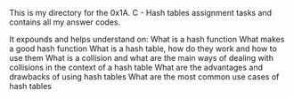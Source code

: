 This is my directory for the 0x1A. C - Hash tables assignment tasks and contains all my answer codes.

It expounds and helps understand on:
What is a hash function
What makes a good hash function
What is a hash table, how do they work and how to use them
What is a collision and what are the main ways of dealing with collisions in the context of a hash table
What are the advantages and drawbacks of using hash tables
What are the most common use cases of hash tables
